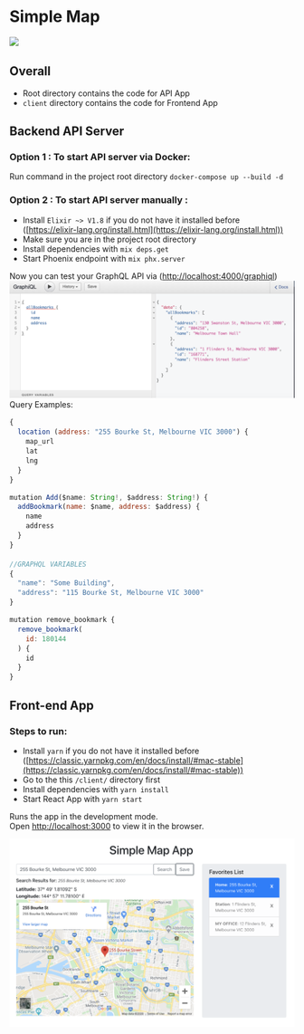 
# Simple Map
![](https://github.com/vickyqjx/simple_map/workflows/Elixir_Test/badge.svg)

## Overall
* Root directory contains the code for API App
* `client` directory contains the code for Frontend App

## Backend API Server
### Option 1 : To start API server via Docker:
Run command in the project root directory `docker-compose up --build -d`

### Option 2 :  To start API server manually :
  * Install `Elixir ~> V1.8`  if you do not have it installed  before ([https://elixir-lang.org/install.html](https://elixir-lang.org/install.html))
  * Make sure you are in the project root directory
  * Install dependencies with `mix deps.get`
  * Start Phoenix endpoint with `mix phx.server`

Now you can test your GraphQL API via ([http://localhost:4000/graphiql](http://localhost:4000/graphiql))
![API Example](https://github.com/vickyqjx/simple_map/blob/master/docs/GraphQL_example.png)
Query Examples:
``` js
{
  location (address: "255 Bourke St, Melbourne VIC 3000") {
    map_url
    lat
    lng
  }
}
```

``` js
mutation Add($name: String!, $address: String!) {
  addBookmark(name: $name, address: $address) {
    name
    address
  }
}

//GRAPHQL VARIABLES
{
  "name": "Some Building",
  "address": "115 Bourke St, Melbourne VIC 3000"
}
```

``` js
mutation remove_bookmark {
  remove_bookmark(
    id: 180144
  ) {
    id
  }
}
```
## Front-end App
### Steps to run:
 * Install `yarn` if you do not have it installed before ([https://classic.yarnpkg.com/en/docs/install/#mac-stable](https://classic.yarnpkg.com/en/docs/install/#mac-stable))
 * Go to the this `/client/` directory first
 * Install dependencies with `yarn install`
 * Start React App with `yarn start`

 Runs the app in the development mode.<br />
 Open [http://localhost:3000](http://localhost:3000) to view it in the browser.

 ![enter image description here](https://github.com/vickyqjx/simple_map/blob/master/docs/Demo_example.png)
